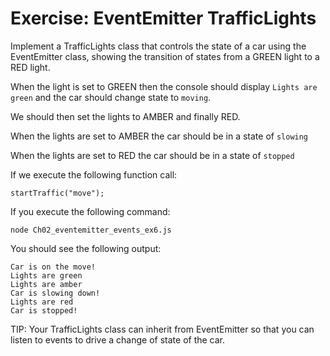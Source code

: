 # Exercise: EventEmitter TrafficLights

Implement a TrafficLights class that controls the state of a car using the EventEmitter class, showing the transition of states from a GREEN light to a RED light.

When the light is set to GREEN then the console should display `Lights are green` and the car should change state to `moving`.

We should then set the lights to AMBER and finally RED.

When the lights are set to AMBER the car should be in a state of `slowing`

When the lights are set to RED the car should be in a state of `stopped`

If we execute the following function call:

```
startTraffic("move");
```

If you execute the following command:

```
node Ch02_eventemitter_events_ex6.js
```

You should see the following output:

```
Car is on the move!
Lights are green
Lights are amber
Car is slowing down!
Lights are red
Car is stopped!
```

TIP: Your TrafficLights class can inherit from EventEmitter so that you can listen to events to drive a change of state of the car.